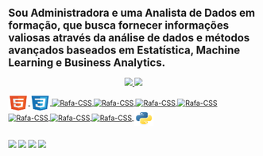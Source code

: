 ## Sou Administradora e uma Analista  de Dados em formação, que busca fornecer informações valiosas através da análise de dados e métodos avançados baseados em Estatística, Machine Learning e Business Analytics.
<div align="center">
  <a href="https://github.com/guerbisson">
  <img height="150em" src="https://github-readme-stats.vercel.app/api?username=guerbisson&show_icons=true&theme=dracula&include_all_commits=true&count_private=true"/>
  <img height="150em" src="https://github-readme-stats.vercel.app/api/top-langs/?username=guerbisson&layout=compact&langs_count=7&theme=dracula"/>
</div>
<div style="display: inline_block"><br>
  
   <img align="center" alt="Rafa-HTML" height="30" width="40" src="https://raw.githubusercontent.com/devicons/devicon/master/icons/html5/html5-original.svg">
  <img align="center" alt="Rafa-CSS" height="30" width="40" src="https://raw.githubusercontent.com/devicons/devicon/master/icons/css3/css3-original.svg">
  <img align="center" alt="Rafa-CSS" height="30" width="40" src="https://img.shields.io/badge/Microsoft_Azure-0089D6?style=for-the-badge&logo=microsoft-azure&logoColor=white">
  <img align="center" alt="Rafa-CSS" height="30" width="40" src="https://img.shields.io/badge/Sass-CC6699?style=for-the-badge&logo=sass&logoColor=white">
  <img align="center" alt="Rafa-CSS" height="30" width="40" src="https://img.shields.io/badge/SQLite-07405E?style=for-the-badge&logo=sqlite&logoColor=white">
  <img align="center" alt="Rafa-CSS" height="30" width="40" src="https://img.shields.io/badge/MongoDB-4EA94B?style=for-the-badge&logo=mongodb&logoColor=white">
  <img align="center" alt="Rafa-CSS" height="30" width="40" src="https://img.shields.io/badge/PostgreSQL-316192?style=for-the-badge&logo=postgresql&logoColor=white">
  <img align="center" alt="Rafa-CSS" height="30" width="40" src = "https://img.shields.io/badge/MySQL-00000F?style=for-the-badge&logo=mysql&logoColor=white">
  <img align="center" alt="Rafa-CSS" height="30" width="40" src = "https://img.shields.io/badge/R-276DC3?style=for-the-badge&logo=r&logoColor=white">
  <img align="center" alt="Rafa-Python" height="30" width="40" src="https://raw.githubusercontent.com/devicons/devicon/master/icons/python/python-original.svg">
  </div>
  
 ##
  
  
<div> 
  <a href="https://www.instagram.com/may_keron/" target="_blank"><img src="https://img.shields.io/badge/-Instagram-%23E4405F?style=for-the-badge&logo=instagram&logoColor=white" target="_blank"></a>
  <a href = "mailto:mayarakeron@yahoo.com.br"><img src="https://img.shields.io/badge/-Gmail-%23333?style=for-the-badge&logo=gmail&logoColor=white" target="_blank"></a>
  <a href="https://www.linkedin.com/in/mayara-keron-375404157/" target="_blank"><img src="https://img.shields.io/badge/-LinkedIn-%230077B5?style=for-the-badge&logo=linkedin&logoColor=white" target="_blank"></a> 
 <a href="https://github.com/Mayarakeron/" target="_blank"><img  src="https://img.shields.io/badge/Medium-12100E?style=for-the-badge&logo=medium&logoColor=white"></a>
 
</div>
